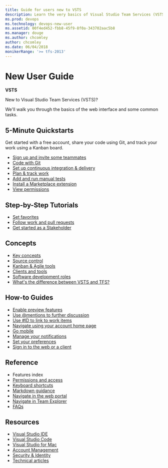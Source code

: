 ```yaml
---
title: Guide for users new to VSTS 
description: Learn the very basics of Visual Studio Team Services (VSTS)  
ms.prod: devops
ms.technology: devops-new-user
ms.assetid: 00f4ed452-fbb8-45f9-8f0a-343702aac5b8  
ms.manager: douge
ms.author: chcomley
author: chcomley
ms.date: 06/04/2018
monikerRange: '>= tfs-2013'
---
```


# New User Guide

**VSTS**

New to Visual Studio Team Services (VSTS)?

We'll walk you through the basics of the web interface and some common tasks.

<!---
## Overview
[What is VSTS?](what-is-vsts.md)
[Overview of services](services.md)
-->

## 5-Minute Quickstarts

Get started with a free account, share your code using Git, and track your work using a Kanban board.

- [Sign up and invite some teammates](sign-up-invite-teammates.md)  
- [Code with Git](code-with-git.md)
- [Set up continuous integration & delivery](../pipelines/get-started-designer.md?toc=/vsts/user-guide/toc.json&bc=/vsts/user-guide/breadcrumb/toc.json)
- [Plan & track work](plan-track-work.md)
- [Add and run manual tests](add-run-manual-tests.md)
- [Install a Marketplace extension](../marketplace/install-vsts-extension.md)
- [View permissions](../security/view-permissions.md)

## Step-by-Step Tutorials

- [Set favorites](/vsts/collaborate/set-favorites?toc=/vsts/user-guide/toc.json&bc=/vsts/user-guide/breadcrumb/toc.json)
- [Follow work and pull requests](../collaborate/follow-work-items.md?toc=/vsts/user-guide/toc.json&bc=/vsts/user-guide/breadcrumb/toc.json)
- [Get started as a Stakeholder](../security/get-started-stakeholder.md)

## Concepts

- [Key concepts](concepts.md)
- [Source control](source-control.md)
- [Kanban & Agile tools](../work/backlogs/overview.md?toc=/vsts/user-guide/toc.json&bc=/vsts/user-guide/breadcrumb/toc.json)
- [Clients and tools](tools.md?toc=/vsts/user-guide/toc.json&bc=/vsts/user-guide/breadcrumb/toc.json)
- [Software development roles](roles.md?toc=/vsts/user-guide/toc.json&bc=/vsts/user-guide/breadcrumb/toc.json)
- [What's the difference between VSTS and TFS?](about-vsts-tfs.md?toc=/vsts/user-guide/toc.json&bc=/vsts/user-guide/breadcrumb/toc.json)

## How-to Guides

- [Enable preview features](../collaborate/preview-features.md?toc=/vsts/user-guide/toc.json&bc=/vsts/user-guide/breadcrumb/toc.json)
- [Use @mentions to further discussion](../notifications/at-mentions.md?toc=/vsts/user-guide/toc.json&bc=/vsts/user-guide/breadcrumb/toc.json)
- [Use #ID to link to work items](https://docs.microsoft.com/en-us/vsts/notifications/add-links-to-work-items?toc=/vsts/user-guide/toc.json&bc=/vsts/user-guide/breadcrumb/toc.json&view=vsts)
- [Navigate using your account home page](account-home-pages.md)
- [Go mobile](../collaborate/mobile-work.md?toc=/vsts/user-guide/toc.json&bc=/vsts/user-guide/breadcrumb/toc.json)
- [Manage your notifications](https://docs.microsoft.com/en-us/vsts/notifications/manage-personal-notifications?toc=/vsts/user-guide/toc.json&bc=/vsts/user-guide/breadcrumb/toc.json&view=vsts)
- [Set your preferences](../accounts/account-preferences.md?toc=/vsts/user-guide/toc.json&bc=/vsts/user-guide/breadcrumb/toc.json)
- [Sign in to the web or a client](connect-team-projects.md)

## Reference

- Features index
- [Permissions and access](../security/permissions-access.md?toc=/vsts/user-guide/toc.json&bc=/vsts/user-guide/breadcrumb/toc.json)
- [Keyboard shortcuts](../collaborate/keyboard-shortcuts.md?toc=/vsts/user-guide/toc.json&bc=/vsts/user-guide/breadcrumb/toc.json)
- [Markdown guidance](../collaborate/markdown-guidance.md?toc=/vsts/user-guide/toc.json&bc=/vsts/user-guide/breadcrumb/toc.json)
- [Navigate in the web portal](work-web-portal.md)
- [Navigate in Team Explorer](work-team-explorer.md)
- [FAQs](faqs.md)

## Resources

- [Visual Studio IDE](https://docs.microsoft.com/visualstudio/)
- [Visual Studio Code](https://code.visualstudio.com/docs)
- [Visual Studio for Mac](https://docs.microsoft.com/visualstudio/mac)
- [Account Management](https://docs.microsoft.com/en-us/vsts/accounts/?view=vsts)
- [Security & Identity](https://docs.microsoft.com/en-us/vsts/security/?view=vsts)
- [Technical articles](https://docs.microsoft.com/en-us/vsts/articles/?view=vsts)

